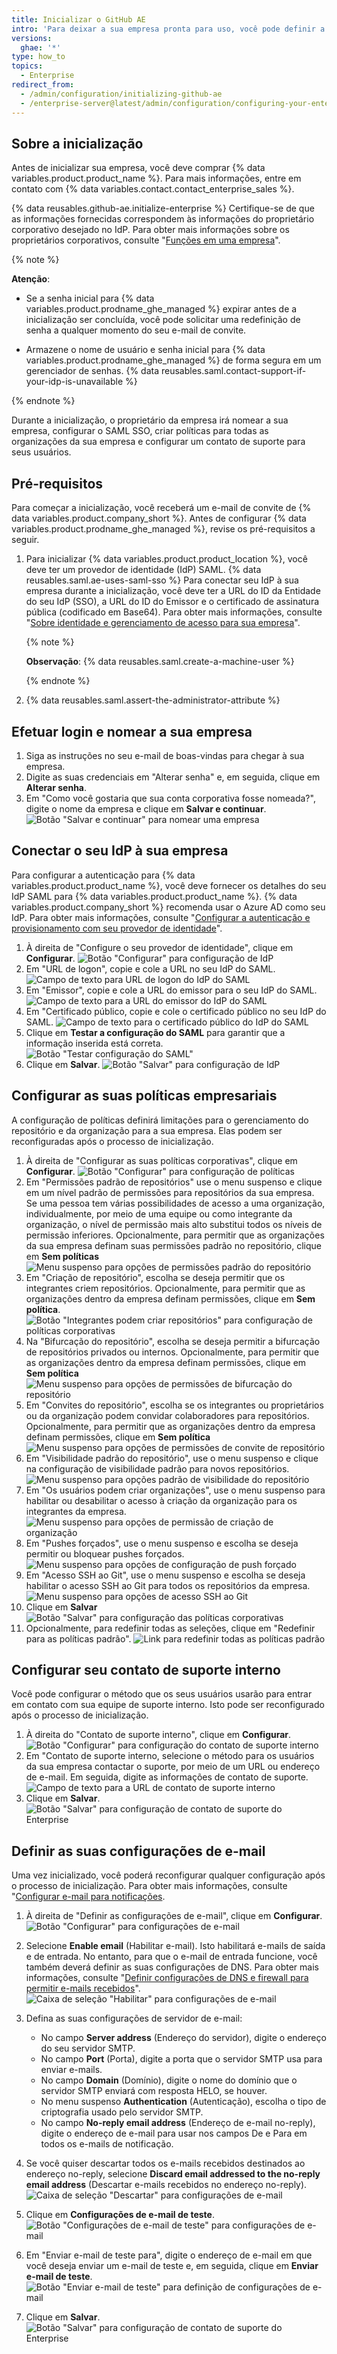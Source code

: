 ```yaml
---
title: Inicializar o GitHub AE
intro: 'Para deixar a sua empresa pronta para uso, você pode definir a configuração inicial de {% data variables.product.product_name %}.'
versions:
  ghae: '*'
type: how_to
topics:
  - Enterprise
redirect_from:
  - /admin/configuration/initializing-github-ae
  - /enterprise-server@latest/admin/configuration/configuring-your-enterprise/initializing-github-ae
---
```


## Sobre a inicialização

Antes de inicializar sua empresa, você deve comprar {% data variables.product.product_name %}. Para mais informações, entre em contato com {% data variables.contact.contact_enterprise_sales %}.

{% data reusables.github-ae.initialize-enterprise %} Certifique-se de que as informações fornecidas correspondem às informações do proprietário corporativo desejado no IdP. Para obter mais informações sobre os proprietários corporativos, consulte "[Funções em uma empresa](/admin/user-management/managing-users-in-your-enterprise/roles-in-an-enterprise#enterprise-owner)".

{% note %}

**Atenção**:

- Se a senha inicial para {% data variables.product.prodname_ghe_managed %} expirar antes de a inicialização ser concluída, você pode solicitar uma redefinição de senha a qualquer momento do seu e-mail de convite.

- Armazene o nome de usuário e senha inicial para {% data variables.product.prodname_ghe_managed %} de forma segura em um gerenciador de senhas. {% data reusables.saml.contact-support-if-your-idp-is-unavailable %}

{% endnote %}

Durante a inicialização, o proprietário da empresa irá nomear a sua empresa, configurar o SAML SSO, criar políticas para todas as organizações da sua empresa e configurar um contato de suporte para seus usuários.

## Pré-requisitos

Para começar a inicialização, você receberá um e-mail de convite de {% data variables.product.company_short %}. Antes de configurar {% data variables.product.prodname_ghe_managed %}, revise os pré-requisitos a seguir.


1. Para inicializar {% data variables.product.product_location %}, você deve ter um provedor de identidade (IdP) SAML. {% data reusables.saml.ae-uses-saml-sso %} Para conectar seu IdP à sua empresa durante a inicialização, você deve ter a URL do ID da Entidade do seu IdP (SSO), a URL do ID do Emissor e o certificado de assinatura pública (codificado em Base64). Para obter mais informações, consulte "[Sobre identidade e gerenciamento de acesso para sua empresa](/admin/authentication/about-identity-and-access-management-for-your-enterprise)".

    {% note %}

    **Observação**: {% data reusables.saml.create-a-machine-user %}

    {% endnote %}

2. {% data reusables.saml.assert-the-administrator-attribute %}

## Efetuar login e nomear a sua empresa

1. Siga as instruções no seu e-mail de boas-vindas para chegar à sua empresa.
2. Digite as suas credenciais em "Alterar senha" e, em seguida, clique em **Alterar senha**.
3. Em "Como você gostaria que sua conta corporativa fosse nomeada?", digite o nome da empresa e clique em **Salvar e continuar**. ![Botão "Salvar e continuar" para nomear uma empresa](/assets/images/enterprise/configuration/ae-enterprise-configuration.png)

## Conectar o seu IdP à sua empresa

Para configurar a autenticação para {% data variables.product.product_name %}, você deve fornecer os detalhes do seu IdP SAML para {% data variables.product.product_name %}. {% data variables.product.company_short %} recomenda usar o Azure AD como seu IdP. Para obter mais informações, consulte "[Configurar a autenticação e provisionamento com seu provedor de identidade](/admin/authentication/configuring-authentication-and-provisioning-with-your-identity-provider)".

1. À direita de "Configure o seu provedor de identidade", clique em **Configurar**. ![Botão "Configurar" para configuração de IdP](/assets/images/enterprise/configuration/ae-idp-configure.png)
1. Em "URL de logon", copie e cole a URL no seu IdP do SAML. ![Campo de texto para URL de logon do IdP do SAML](/assets/images/enterprise/configuration/ae-idp-sign-on-url.png)
1. Em "Emissor", copie e cole a URL do emissor para o seu IdP do SAML. ![Campo de texto para a URL do emissor do IdP do SAML](/assets/images/enterprise/configuration/ae-idp-issuer-url.png)
1. Em "Certificado público, copie e cole o certificado público no seu IdP do SAML. ![Campo de texto para o certificado público do IdP do SAML](/assets/images/enterprise/configuration/ae-idp-public-certificate.png)
1. Clique em **Testar a configuração do SAML** para garantir que a informação inserida está correta. ![Botão "Testar configuração do SAML"](/assets/images/enterprise/configuration/ae-test-saml-configuration.png)
1. Clique em **Salvar**. ![Botão "Salvar" para configuração de IdP](/assets/images/enterprise/configuration/ae-save.png)

## Configurar as suas políticas empresariais

A configuração de políticas definirá limitações para o gerenciamento do repositório e da organização para a sua empresa. Elas podem ser reconfiguradas após o processo de inicialização.

1. À direita de "Configurar as suas políticas corporativas", clique em **Configurar**. ![Botão "Configurar" para configuração de políticas](/assets/images/enterprise/configuration/ae-policies-configure.png)
2. Em "Permissões padrão de repositórios" use o menu suspenso e clique em um nível padrão de permissões para repositórios da sua empresa. Se uma pessoa tem várias possibilidades de acesso a uma organização, individualmente, por meio de uma equipe ou como integrante da organização, o nível de permissão mais alto substitui todos os níveis de permissão inferiores. Opcionalmente, para permitir que as organizações da sua empresa definam suas permissões padrão no repositório, clique em **Sem políticas** ![Menu suspenso para opções de permissões padrão do repositório](/assets/images/enterprise/configuration/ae-repository-permissions-menu.png)
3. Em "Criação de repositório", escolha se deseja permitir que os integrantes criem repositórios. Opcionalmente, para permitir que as organizações dentro da empresa definam permissões, clique em **Sem política**. ![Botão "Integrantes podem criar repositórios" para configuração de políticas corporativas](/assets/images/enterprise/configuration/ae-repository-creation-permissions.png)
4. Na "Bifurcação do repositório", escolha se deseja permitir a bifurcação de repositórios privados ou internos. Opcionalmente, para permitir que as organizações dentro da empresa definam permissões, clique em **Sem política** ![Menu suspenso para opções de permissões de bifurcação do repositório](/assets/images/enterprise/configuration/ae-repository-forking-menu.png)
5. Em "Convites do repositório", escolha se os integrantes ou proprietários ou da organização podem convidar colaboradores para repositórios. Opcionalmente, para permitir que as organizações dentro da empresa definam permissões, clique em **Sem política** ![Menu suspenso para opções de permissões de convite de repositório](/assets/images/enterprise/configuration/ae-repository-invitations-menu.png)
6. Em "Visibilidade padrão do repositório", use o menu suspenso e clique na configuração de visibilidade padrão para novos repositórios. ![Menu suspenso para opções padrão de visibilidade do repositório](/assets/images/enterprise/configuration/ae-repository-visibility-menu.png)
7. Em "Os usuários podem criar organizações", use o menu suspenso para habilitar ou desabilitar o acesso à criação da organização para os integrantes da empresa. ![Menu suspenso para opções de permissão de criação de organização](/assets/images/enterprise/configuration/ae-organization-creation-permissions-menu.png)
8. Em "Pushes forçados", use o menu suspenso e escolha se deseja permitir ou bloquear pushes forçados. ![Menu suspenso para opções de configuração de push forçado](/assets/images/enterprise/configuration/ae-force-pushes-configuration-menu.png)
9. Em "Acesso SSH ao Git", use o menu suspenso e escolha se deseja habilitar o acesso SSH ao Git para todos os repositórios da empresa. ![Menu suspenso para opções de acesso SSH ao Git](/assets/images/enterprise/configuration/ae-git-ssh-access-menu.png)
10. Clique em **Salvar** ![Botão "Salvar" para configuração das políticas corporativas](/assets/images/enterprise/configuration/ae-save.png)
11. Opcionalmente, para redefinir todas as seleções, clique em "Redefinir para as políticas padrão". ![Link para redefinir todas as políticas padrão](/assets/images/enterprise/configuration/ae-reset-default-options.png)

## Configurar seu contato de suporte interno

Você pode configurar o método que os seus usuários usarão para entrar em contato com sua equipe de suporte interno. Isto pode ser reconfigurado após o processo de inicialização.

1. À direita do "Contato de suporte interno", clique em **Configurar**. ![Botão "Configurar" para configuração do contato de suporte interno](/assets/images/enterprise/configuration/ae-support-configure.png)
2. Em "Contato de suporte interno, selecione o método para os usuários da sua empresa contactar o suporte, por meio de um URL ou endereço de e-mail. Em seguida, digite as informações de contato de suporte. ![Campo de texto para a URL de contato de suporte interno](/assets/images/enterprise/configuration/ae-support-link-url.png)
3. Clique em **Salvar**. ![Botão "Salvar" para configuração de contato de suporte do Enterprise](/assets/images/enterprise/configuration/ae-save.png)

## Definir as suas configurações de e-mail

Uma vez inicializado, você poderá reconfigurar qualquer configuração após o processo de inicialização. Para obter mais informações, consulte "[Configurar e-mail para notificações](/admin/configuration/configuring-email-for-notifications).

1. À direita de "Definir as configurações de e-mail", clique em **Configurar**. ![Botão "Configurar" para configurações de e-mail](/assets/images/enterprise/configuration/ae-email-configure.png)
2. Selecione **Enable email** (Habilitar e-mail). Isto habilitará e-mails de saída e de entrada. No entanto, para que o e-mail de entrada funcione, você também deverá definir as suas configurações de DNS. Para obter mais informações, consulte "[Definir configurações de DNS e firewall para permitir e-mails recebidos](/admin/configuration/configuring-email-for-notifications#configuring-dns-and-firewall-settings-to-allow-incoming-emails)". ![Caixa de seleção "Habilitar" para configurações de e-mail](/assets/images/enterprise/configuration/ae-enable-email-configure.png)
3. Defina as suas configurações de servidor de e-mail:
    - No campo **Server address** (Endereço do servidor), digite o endereço do seu servidor SMTP.
    - No campo **Port** (Porta), digite a porta que o servidor SMTP usa para enviar e-mails.
    - No campo **Domain** (Domínio), digite o nome do domínio que o servidor SMTP enviará com resposta HELO, se houver.
    - No menu suspenso **Authentication** (Autenticação), escolha o tipo de criptografia usado pelo servidor SMTP.
    - No campo **No-reply email address** (Endereço de e-mail no-reply), digite o endereço de e-mail para usar nos campos De e Para em todos os e-mails de notificação.

4. Se você quiser descartar todos os e-mails recebidos destinados ao endereço no-reply, selecione **Discard email addressed to the no-reply email address** (Descartar e-mails recebidos no endereço no-reply). ![Caixa de seleção "Descartar" para configurações de e-mail](/assets/images/enterprise/configuration/ae-discard-email.png)
5. Clique em **Configurações de e-mail de teste**. ![Botão "Configurações de e-mail de teste" para configurações de e-mail](/assets/images/enterprise/configuration/ae-test-email.png)
6. Em "Enviar e-mail de teste para", digite o endereço de e-mail em que você deseja enviar um e-mail de teste e, em seguida, clique em **Enviar e-mail de teste**. ![Botão "Enviar e-mail de teste" para definição de configurações de e-mail](/assets/images/enterprise/configuration/ae-send-test-email.png)
7. Clique em **Salvar**. ![Botão "Salvar" para configuração de contato de suporte do Enterprise](/assets/images/enterprise/configuration/ae-save.png)
